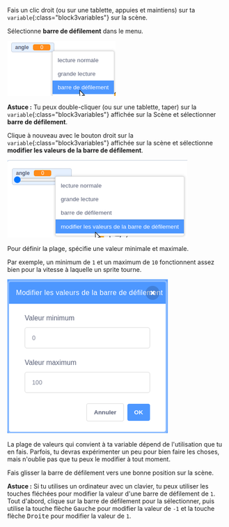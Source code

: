 Fais un clic droit (ou sur une tablette, appuies et maintiens) sur ta `variable`{:class="block3variables"} sur la scène.

Sélectionne **barre de défilement** dans le menu.

![Sélection de « barre de défilement » dans le menu.](images/variable-slider.png)

**Astuce :** Tu peux double-cliquer (ou sur une tablette, taper) sur la `variable`{:class="block3variables"} affichée sur la Scène et sélectionner **barre de défilement**.

Clique à nouveau avec le bouton droit sur la `variable`{:class="block3variables"} affichée sur la scène et sélectionne **modifier les valeurs de la barre de défilement**.

![Sélection de « modifier les valeurs de la barre de défilement » dans le menu.](images/slider-range.png)

Pour définir la plage, spécifie une valeur minimale et maximale.

Par exemple, un minimum de `1` et un maximum de `10` fonctionnent assez bien pour la vitesse à laquelle un sprite tourne.

![Modifier les valeurs de la barre de défilement de 1 à 10.](images/slider-values.png)

La plage de valeurs qui convient à ta variable dépend de l'utilisation que tu en fais. Parfois, tu devras expérimenter un peu pour bien faire les choses, mais n'oublie pas que tu peux le modifier à tout moment.

Fais glisser la barre de défilement vers une bonne position sur la scène.

**Astuce :** Si tu utilises un ordinateur avec un clavier, tu peux utiliser les touches fléchées pour modifier la valeur d'une barre de défilement de `1`. Tout d'abord, clique sur la barre de défilement pour la sélectionner, puis utilise la touche flèche <kbd>Gauche</kbd> pour modifier la valeur de `-1` et la touche flèche <kbd>Droite</kbd> pour modifier la valeur de `1`.
